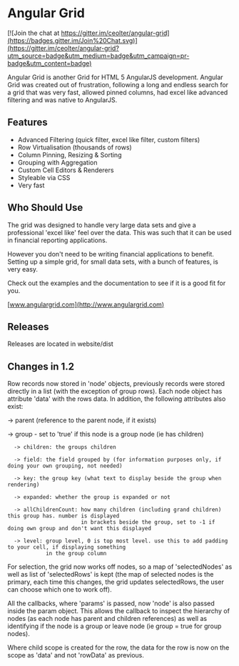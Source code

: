 
Angular Grid
==============

[![Join the chat at https://gitter.im/ceolter/angular-grid](https://badges.gitter.im/Join%20Chat.svg)](https://gitter.im/ceolter/angular-grid?utm_source=badge&utm_medium=badge&utm_campaign=pr-badge&utm_content=badge)

Angular Grid is another Grid for HTML 5 AngularJS development. Angular Grid was created
out of frustration, following a long and endless search for a grid that was very fast,
allowed pinned columns, had excel like advanced filtering and was native to AngularJS.

Features
--------------

- Advanced Filtering (quick filter, excel like filter, custom filters)
- Row Virtualisation (thousands of rows)
- Column Pinning, Resizing & Sorting
- Grouping with Aggregation
- Custom Cell Editors & Renderers
- Styleable via CSS
- Very fast

Who Should Use
--------------

The grid was designed to handle very large data sets and give a professional 'excel like' feel over the data.
This was such that it can be used in financial reporting applications.

However you don't need to be writing financial applications to benefit. Setting up a simple grid, for small
data sets, with a bunch of features, is very easy.

Check out the examples and the documentation to see if it is a good fit for you.

[www.angulargrid.com](http://www.angulargrid.com)

Releases
--------------

Releases are located in website/dist

Changes in 1.2
--------------

Row records now stored in 'node' objects, previously records were stored directly in a list (with the exception of
group rows). Each node object has attribute 'data' with the rows data. In addition, the following attributes also exist:

  -> parent (reference to the parent node, if it exists)

  -> group - set to 'true' if this node is a group node (ie has children)

      -> children: the groups children

      -> field: the field grouped by (for information purposes only, if doing your own grouping, not needed)

      -> key: the group key (what text to display beside the group when rendering)

      -> expanded: whether the group is expanded or not

      -> allChildrenCount: how many children (including grand children) this group has. number is displayed
                           in brackets beside the group, set to -1 if doing own group and don't want this displayed

      -> level: group level, 0 is top most level. use this to add padding to your cell, if displaying something
                in the group column

For selection, the grid now works off nodes, so a map of 'selectedNodes' as well as list of 'selectedRows' is kept
(the map of selected nodes is the primary, each time this changes, the grid updates selectedRows, the user can choose which one to work off).

All the callbacks, where 'params' is passed, now 'node' is also passed inside the param object. This allows the callback
to inspect the hierarchy of nodes (as each node has parent and children references) as well as identifying if the node
is a group or leave node (ie group = true for group nodes).

Where child scope is created for the row, the data for the row is now on the scope as 'data' and not 'rowData' as previous.
